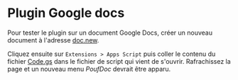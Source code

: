 # Plugin Google docs

Pour tester le plugin sur un document Google Docs, créer un nouveau document à l'adresse [doc.new](https://doc.new/). 

Cliquez ensuite sur `Extensions > Apps Script` puis coller le contenu du fichier [Code.gs](./Code.gs) dans le fichier de script qui vient de s'ouvrir. Rafrachissez la page et un nouveau menu *PoufDoc* devrait être apparu.
